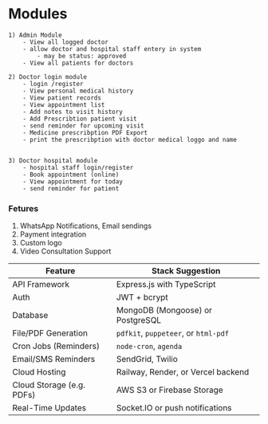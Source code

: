 # Modules

    1) Admin Module
        - View all logged doctor 
        - allow doctor and hospital staff entery in system 
            - may be status: approved 
        - View all patients for doctors     

    2) Doctor login module
        - login /register 
        - View personal medical history
        - View patient records
        - View appointment list
        - Add notes to visit history
        - Add Prescribtion patient visit
        - send reminder for upcoming visit
        - Medicine prescribption PDF Export 
        - print the prescribption with doctor medical loggo and name

        
    3) Doctor hospital module
        - hospital staff login/register
        - Book appointment (online)
        - View appointment for today
        - send reminder for patient


### Fetures 
 1. WhatsApp Notifications, Email sendings  
 2. Payment integration
 3. Custom logo
 4. Video Consultation Support




 | Feature                   | Stack Suggestion                     |
| ------------------------- | ------------------------------------ |
| API Framework             | Express.js with TypeScript           |
| Auth                      | JWT + bcrypt                         |
| Database                  | MongoDB (Mongoose) or PostgreSQL     |
| File/PDF Generation       | `pdfkit`, `puppeteer`, or `html-pdf` |
| Cron Jobs (Reminders)     | `node-cron`, `agenda`                |
| Email/SMS Reminders       | SendGrid, Twilio                     |
| Cloud Hosting             | Railway, Render, or Vercel backend   |
| Cloud Storage (e.g. PDFs) | AWS S3 or Firebase Storage           |
| Real-Time Updates         | Socket.IO or push notifications      |
